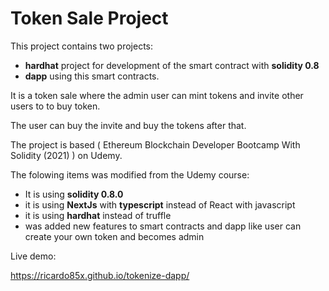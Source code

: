 # Token Sale Project

This project contains two projects:
 - **hardhat** project for development of the smart contract with **solidity 0.8**
 - **dapp** using this smart contracts.

It is a token sale where the admin user can mint tokens and invite other users to to buy token. 

The user can buy the invite and buy the tokens after that.

The project is based ( Ethereum Blockchain Developer Bootcamp With Solidity (2021) ) on Udemy.

The folowing items was modified from the Udemy course:
 - It is using **solidity 0.8.0**
 - it is using **NextJs** with **typescript** instead of React with javascript
 - it is using **hardhat** instead of truffle
 - was added new features to smart contracts and dapp like user can create your own token and becomes admin

Live demo:

https://ricardo85x.github.io/tokenize-dapp/


